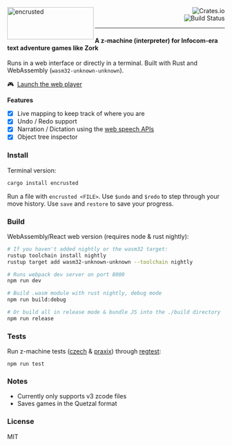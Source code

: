 <img src="https://demille.github.io/encrusted/src/img/name.svg" alt="encrusted" width="200px" height="75px" align="left" />

<img src="https://img.shields.io/crates/v/encrusted.svg" alt="Crates.io" align="right" />
<br/>
<img src="https://travis-ci.org/DeMille/encrusted.svg?branch=master" alt="Build Status" align="right" />
<br/>

---

#### A z-machine (interpreter) for Infocom-era text adventure games like Zork

Runs in a web interface or directly in a terminal.
Built with Rust and WebAssembly (`wasm32-unknown-unknown`).

🎮 &nbsp;[Launch the web player][web]

**Features**
- [x] Live mapping to keep track of where you are
- [x] Undo / Redo support
- [x] Narration / Dictation using the [web speech APIs][APIs]
- [x] Object tree inspector

[web]: https://sterlingdemille.com/encrusted
[APIs]: https://developer.mozilla.org/en-US/docs/Web/API/Web_Speech_API


### Install
Terminal version:

```sh
cargo install encrusted
```

Run a file with `encrusted <FILE>`.
Use `$undo` and `$redo` to step through your move history.
Use `save` and `restore` to save your progress.


### Build
WebAssembly/React web version (requires node & rust nightly):

```sh
# If you haven't added nightly or the wasm32 target:
rustup toolchain install nightly
rustup target add wasm32-unknown-unknown --toolchain nightly

# Runs webpack dev server on port 8000
npm run dev

# Build .wasm module with rust nightly, debug mode
npm run build:debug

# Or build all in release mode & bundle JS into the ./build directory
npm run release
```


### Tests

Run z-machine tests ([czech](https://inform-fiction.org/zmachine/standards/z1point1/appc.html) & [praxix](https://inform-fiction.org/zmachine/standards/z1point1/appc.html)) through [regtest](https://eblong.com/zarf/plotex/regtest.html):
```
npm run test
```


### Notes
- Currently only supports v3 zcode files
- Saves games in the Quetzal format


### License
MIT
